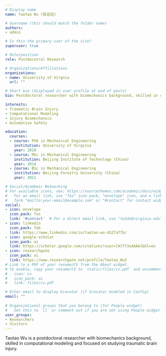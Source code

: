 ```yaml
---
# Display name
name: Taotao Wu (吴滔滔)

# Username (this should match the folder name)
authors:
- admin

# Is this the primary user of the site?
superuser: true

# Role/position
role: Postdocotral Research

# Organizations/Affiliations
organizations:
- name: University of Virgnia
  url: ""

# Short bio (displayed in user profile at end of posts)
bio: Postdoctoral researcher with biomechanics background, skilled in computational modeling and focused on studying traumatic brain injury. 

interests:
- Traumatic Brain Injury
- Computational Modeling
- Injury Biomechanics
- Automotive Safety

education:
  courses:
  - course: PhD in Mechanical Engineering
    institution: University of Virginia
    year: 2019
  - course: MSc in Mechanical Engineering
    institution: Beijing Institute of Technology (China)
    year: 2014
  - course: BSc in Mechanical Engineering
    institution: Beijing Forestry University (China)
    year: 2011

# Social/Academic Networking
# For available icons, see: https://sourcethemes.com/academic/docs/widgets/#icons
#   For an email link, use "fas" icon pack, "envelope" icon, and a link in the
#   form "mailto:your-email@example.com" or "#contact" for contact widget.
social:
- icon: envelope
  icon_pack: fas
  link: '#contact'  # For a direct email link, use "tw2dx@virginia.edu".
- icon: linkedin
  icon_pack: fab
  link: https://www.linkedin.com/in/taotao-wu-4527a77b/
- icon: google-scholar
  icon_pack: ai
  link: https://scholar.google.com/citations?user=lAlTf3sAAAAJ&hl=en
- icon: researchgate
  icon_pack: ai
  link: https://www.researchgate.net/profile/Taotao_Wu2
# Link to a PDF of your resume/CV from the About widget.
# To enable, copy your resume/CV to `static/files/cv.pdf` and uncomment the lines below.  
# - icon: cv
#   icon_pack: ai
#   link: files/cv.pdf

# Enter email to display Gravatar (if Gravatar enabled in Config)
email: ""
  
# Organizational groups that you belong to (for People widget)
#   Set this to `[]` or comment out if you are not using People widget.  
user_groups:
- Researchers
- Visitors
---
```


Taotao Wu is a postdoctoral researcher with biomechanics background, skilled in computational modeling and focused on studying traumatic brain injury.
